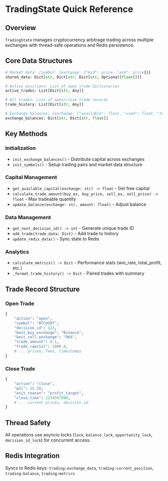 # TradingState Quick Reference

## Overview
`TradingState` manages cryptocurrency arbitrage trading across multiple exchanges with thread-safe operations and Redis persistence.

## Core Data Structures

```python
# Market data: {symbol: {exchange: {"bid": price, "ask": price}}}
shared_data: Dict[str, Dict[str, Dict[str, Optional[float]]]]

# Active positions: List of open trade dictionaries
active_trades: List[Dict[str, Any]]

# All trades: List of open/close trade records  
trade_history: List[Dict[str, Any]]

# Exchange balances: {exchange: {"available": float, "used": float, "total": float}}
exchange_balances: Dict[str, Dict[str, float]]
```

## Key Methods

### Initialization
- `init_exchange_balances()` - Distribute capital across exchanges
- `init_symbols()` - Setup trading pairs and market data structure

### Capital Management
- `get_available_capital(exchange: str) -> float` - Get free capital
- `calculate_trade_amount(buy_ex, buy_price, sell_ex, sell_price) -> float` - Max tradeable quantity
- `update_balance(exchange: str, amount: float)` - Adjust balance

### Data Management
- `get_next_decision_id() -> int` - Generate unique trade ID
- `add_trade(trade_data: Dict)` - Add trade to history
- `update_redis_data()` - Sync state to Redis

### Analytics
- `calculate_metrics() -> Dict` - Performance stats (win_rate, total_profit, etc.)
- `_format_trade_history() -> Dict` - Paired trades with summary

## Trade Record Structure

### Open Trade
```python
{
    "action": "open",
    "symbol": "BTCUSDT", 
    "decision_id": 123,
    "best_buy_exchange": "Binance",
    "best_sell_exchange": "OKX",
    "trade_amount": 0.1,
    "trade_capital": 1000.0,
    # ... prices, fees, timestamps
}
```

### Close Trade  
```python
{
    "action": "close",
    "pnl": 15.50,
    "exit_reason": "profit_target",
    "close_time": 1234567890,
    # ... current prices, decision_id
}
```

## Thread Safety
All operations use asyncio locks (`lock`, `balance_lock`, `opportunity_lock`, `decision_id_lock`) for concurrent access.

## Redis Integration
Syncs to Redis keys: `trading:exchange_data`, `trading:current_position`, `trading:balance`, `trading:metrics`